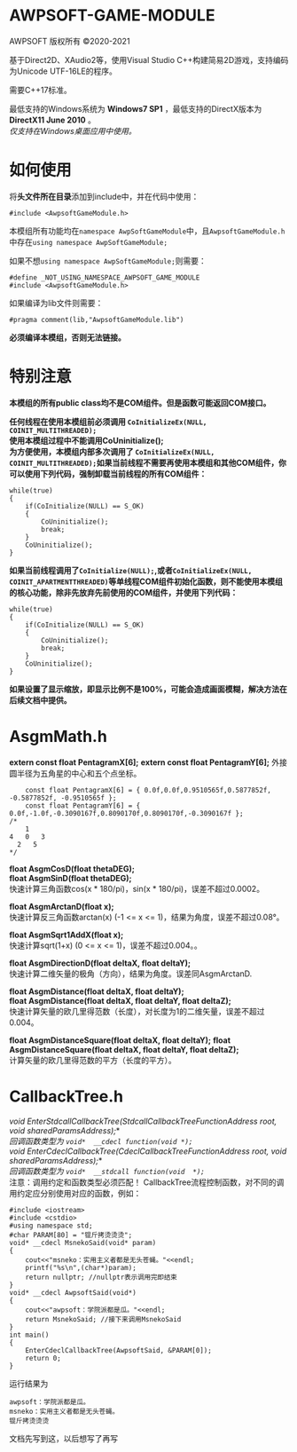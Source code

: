 # AWPSOFT-GAME-MODULE #  
AWPSOFT 版权所有 ©2020-2021  

基于Direct2D、XAudio2等，使用Visual Studio C++构建简易2D游戏，支持编码为Unicode UTF-16LE的程序。  

需要C++17标准。  

最低支持的Windows系统为 **Windows7 SP1** ，最低支持的DirectX版本为 **DirectX11 June 2010** 。  
*仅支持在Windows桌面应用中使用。*  

# 如何使用 #
将**头文件所在目录**添加到include中，并在代码中使用：
```
#include <AwpsoftGameModule.h>
```   
本模组所有功能均在```namespace AwpSoftGameModule```中，且```AwpsoftGameModule.h```中存在```using namespace AwpSoftGameModule;```
  
如果不想```using namespace AwpSoftGameModule;```则需要：
```
#define _NOT_USING_NAMESPACE_AWPSOFT_GAME_MODULE  
#include <AwpsoftGameModule.h>  
```

如果编译为lib文件则需要：
```
#pragma comment(lib,"AwpsoftGameModule.lib")
```

**必须编译本模组，否则无法链接。**

# 特别注意 #
**本模组的所有public class均不是COM组件。但是函数可能返回COM接口。**

**任何线程在使用本模组前必须调用 ```CoInitializeEx(NULL, COINIT_MULTITHREADED);```**  
**使用本模组过程中不能调用CoUninitialize();**  
**为方便使用，本模组内部多次调用了 ```CoInitializeEx(NULL, COINIT_MULTITHREADED);```如果当前线程不需要再使用本模组和其他COM组件，你可以使用下列代码，强制卸载当前线程的所有COM组件：**
```
while(true)
{
	if(CoInitialize(NULL) == S_OK)
	{
		CoUninitialize();
		break;
	}
	CoUninitialize();
}
```


**如果当前线程调用了```CoInitialize(NULL);```,或者```CoInitializeEx(NULL, COINIT_APARTMENTTHREADED)```等单线程COM组件初始化函数，则不能使用本模组的核心功能，除非先放弃先前使用的COM组件，并使用下列代码：**
```
while(true)
{
	if(CoInitialize(NULL) == S_OK)
	{
		CoUninitialize();
		break;
	}
	CoUninitialize();
}
```

**如果设置了显示缩放，即显示比例不是100%，可能会造成画面模糊，解决方法在后续文档中提供。**


# AsgmMath.h #

**extern const float PentagramX[6];**
**extern const float PentagramY[6];**
外接圆半径为五角星的中心和五个点坐标。
```
	const float PentagramX[6] = { 0.0f,0.0f,0.9510565f,0.5877852f, -0.5877852f, -0.9510565f }; 
	const float PentagramY[6] = { 0.0f,-1.0f,-0.3090167f,0.8090170f,0.8090170f,-0.3090167f };
/*
    1
4   0   3  
  2   5
*/
```


**float AsgmCosD(float thetaDEG);**  
**float AsgmSinD(float thetaDEG);**  
快速计算三角函数cos(x * 180/pi)，sin(x * 180/pi)，误差不超过0.0002。 

**float AsgmArctanD(float x);**  
快速计算反三角函数arctan(x) (-1 <= x <= 1)，结果为角度，误差不超过0.08°。  

**float AsgmSqrt1AddX(float x);**  
快速计算sqrt(1+x) (0 <= x <= 1)，误差不超过0.004。。  

**float AsgmDirectionD(float deltaX, float deltaY);**  
快速计算二维矢量的极角（方向），结果为角度。误差同AsgmArctanD.

**float AsgmDistance(float deltaX, float deltaY);**  
**float AsgmDistance(float deltaX, float deltaY, float deltaZ);**  
快速计算矢量的欧几里得范数（长度），对长度为1的二维矢量，误差不超过0.004。  

**float AsgmDistanceSquare(float deltaX, float deltaY);**
**float AsgmDistanceSquare(float deltaX, float deltaY, float deltaZ);**  
计算矢量的欧几里得范数的平方（长度的平方）。  

# CallbackTree.h #

**void EnterStdcallCallbackTree(StdcallCallbackTreeFunctionAddress root, void*  sharedParamsAddress);**  
*回调函数类型为 ```void*  __cdecl function(void *);```*   
**void EnterCdeclCallbackTree(CdeclCallbackTreeFunctionAddress root, void*  sharedParamsAddress);**  
*回调函数类型为 ```void*  __stdcall function(void  *);```*   
注意：调用约定和函数类型必须匹配！
CallbackTree流程控制函数，对不同的调用约定应分别使用对应的函数，例如：
```
#include <iostream>
#include <cstdio>
#using namespace std;
#char PARAM[80] = "锟斤拷烫烫烫";
void* __cdecl MsnekoSaid(void* param)
{
	cout<<"msneko：实用主义者都是无头苍蝇。"<<endl;
	printf("%s\n",(char*)param);
	return nullptr; //nullptr表示调用完即结束
}
void* __cdecl AwpsoftSaid(void*)
{
	cout<<"awpsoft：学院派都是瓜。"<<endl;
	return MsnekoSaid; //接下来调用MsnekoSaid
}
int main()
{
	EnterCdeclCallbackTree(AwpsoftSaid, &PARAM[0]);
	return 0;
}
```
运行结果为
```
awpsoft：学院派都是瓜。
msneko：实用主义者都是无头苍蝇。
锟斤拷烫烫烫

```

文档先写到这，以后想写了再写


